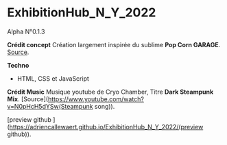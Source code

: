 # ExhibitionHub_N_Y_2022
Alpha N°0.1.3

**Crédit concept**
Création largement inspirée du sublime **Pop Corn GARAGE**.
[Source](https://popcorngarage.com/(L'original)). 

**Techno**
- HTML, CSS et JavaScript

**Crédit Music**
Musique youtube de Cryo Chamber, Titre **Dark Steampunk Mix**.
[Source](https://www.youtube.com/watch?v=N0pHcH5dYSw(Steampunk song)). 


[preview github ](https://adriencallewaert.github.io/ExhibitionHub_N_Y_2022/(preview github)). 
